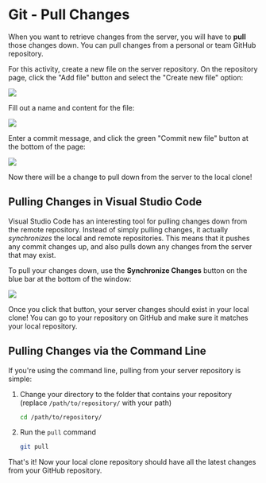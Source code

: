 # Git - Pull Changes
When you want to retrieve changes from the server, you will have to **pull** those changes down. You can pull changes from a personal or team GitHub repository.

For this activity, create a new file on the server repository. On the repository page, click the "Add file" button and select the "Create new file" option:

![](https://i.imgur.com/tdhkaO8.png)

Fill out a name and content for the file:

![](https://i.imgur.com/91FKcHl.png)

Enter a commit message, and click the green "Commit new file" button at the bottom of the page:

![](https://i.imgur.com/CdT7I0N.png)

Now there will be a change to pull down from the server to the local clone!

## Pulling Changes in Visual Studio Code
Visual Studio Code has an interesting tool for pulling changes down from the remote repository. Instead of simply pulling changes, it actually _synchronizes_ the local and remote repositories. This means that it pushes any commit changes up, and also pulls down any changes from the server that may exist.

To pull your changes down, use the **Synchronize Changes** button on the blue bar at the bottom of the window:

![](https://i.imgur.com/SLM4MiV.png)

Once you click that button, your server changes should exist in your local clone! You can go to your repository on GitHub and make sure it matches your local repository.

## Pulling Changes via the Command Line
If you're using the command line, pulling from your server repository is simple:

1. Change your directory to the folder that contains your repository (replace `/path/to/repository/` with your path) 
    ```bash
    cd /path/to/repository/
    ```
1. Run the `pull` command
    ```bash
    git pull
    ```

That's it! Now your local clone repository should have all the latest changes from your GitHub repository.
